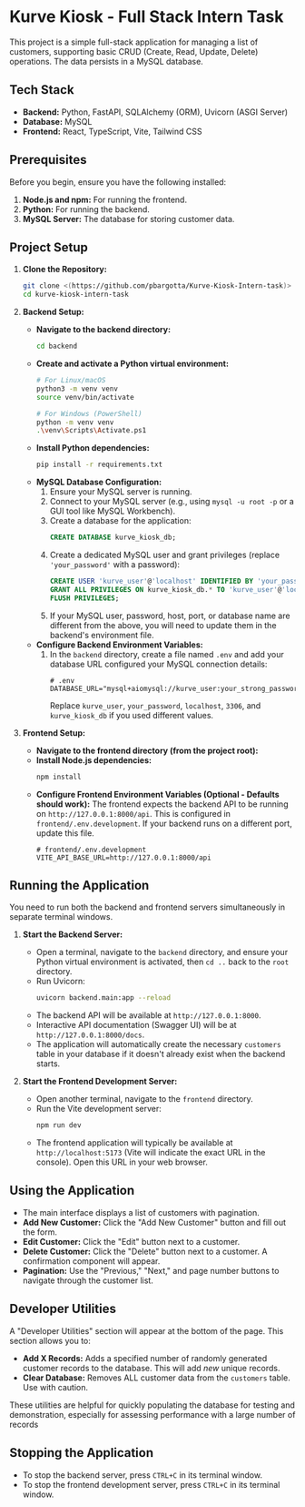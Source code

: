 # Kurve Kiosk - Full Stack Intern Task

This project is a simple full-stack application for managing a list of customers, supporting basic CRUD (Create, Read, Update, Delete) operations. The data persists in a MySQL database.

## Tech Stack

*   **Backend:** Python, FastAPI, SQLAlchemy (ORM), Uvicorn (ASGI Server)
*   **Database:** MySQL
*   **Frontend:** React, TypeScript, Vite, Tailwind CSS

## Prerequisites

Before you begin, ensure you have the following installed:

1.  **Node.js and npm:** For running the frontend.
2.  **Python:** For running the backend.
3.  **MySQL Server:** The database for storing customer data.

## Project Setup

1.  **Clone the Repository:**
    ```bash
    git clone <(https://github.com/pbargotta/Kurve-Kiosk-Intern-task)>
    cd kurve-kiosk-intern-task
    ```

2.  **Backend Setup:**

    *   **Navigate to the backend directory:**
        ```bash
        cd backend
        ```
    *   **Create and activate a Python virtual environment:**
        ```bash
        # For Linux/macOS
        python3 -m venv venv
        source venv/bin/activate

        # For Windows (PowerShell)
        python -m venv venv
        .\venv\Scripts\Activate.ps1 
        ```
    *   **Install Python dependencies:**
        ```bash
        pip install -r requirements.txt
        ```
    *   **MySQL Database Configuration:**
        1.  Ensure your MySQL server is running.
        2.  Connect to your MySQL server (e.g., using `mysql -u root -p` or a GUI tool like MySQL Workbench).
        3.  Create a database for the application:
            ```sql
            CREATE DATABASE kurve_kiosk_db;
            ```
        4.  Create a dedicated MySQL user and grant privileges (replace `'your_password'` with a password):
            ```sql
            CREATE USER 'kurve_user'@'localhost' IDENTIFIED BY 'your_password';
            GRANT ALL PRIVILEGES ON kurve_kiosk_db.* TO 'kurve_user'@'localhost';
            FLUSH PRIVILEGES;
            ```
        5.  If your MySQL user, password, host, port, or database name are different from the above, you will need to update them in the backend's environment file.
    *   **Configure Backend Environment Variables:**
        1.  In the `backend` directory, create a file named `.env` and add your database URL configured your MySQL connection details:
            ```env
            # .env
            DATABASE_URL="mysql+aiomysql://kurve_user:your_strong_password@localhost:3306/kurve_kiosk_db"
            ```
            Replace `kurve_user`, `your_password`, `localhost`, `3306`, and `kurve_kiosk_db` if you used different values.

3.  **Frontend Setup:**

    *   **Navigate to the frontend directory (from the project root):**
    *   **Install Node.js dependencies:**
        ```bash
        npm install
        ```
    *   **Configure Frontend Environment Variables (Optional - Defaults should work):**
        The frontend expects the backend API to be running on `http://127.0.0.1:8000/api`. This is configured in `frontend/.env.development`. If your backend runs on a different port, update this file.
        ```env
        # frontend/.env.development
        VITE_API_BASE_URL=http://127.0.0.1:8000/api
        ```

## Running the Application

You need to run both the backend and frontend servers simultaneously in separate terminal windows.

1.  **Start the Backend Server:**
    *   Open a terminal, navigate to the `backend` directory, and ensure your Python virtual environment is activated, then `cd ..` back to the `root` directory.
    *   Run Uvicorn:
        ```bash
        uvicorn backend.main:app --reload
        ```
    *   The backend API will be available at `http://127.0.0.1:8000`.
    *   Interactive API documentation (Swagger UI) will be at `http://127.0.0.1:8000/docs`.
    *   The application will automatically create the necessary `customers` table in your database if it doesn't already exist when the backend starts.

2.  **Start the Frontend Development Server:**
    *   Open another terminal, navigate to the `frontend` directory.
    *   Run the Vite development server:
        ```bash
        npm run dev
        ```
    *   The frontend application will typically be available at `http://localhost:5173` (Vite will indicate the exact URL in the console). Open this URL in your web browser.

## Using the Application

*   The main interface displays a list of customers with pagination.
*   **Add New Customer:** Click the "Add New Customer" button and fill out the form.
*   **Edit Customer:** Click the "Edit" button next to a customer.
*   **Delete Customer:** Click the "Delete" button next to a customer. A confirmation component will appear.
*   **Pagination:** Use the "Previous," "Next," and page number buttons to navigate through the customer list.

## Developer Utilities

A "Developer Utilities" section will appear at the bottom of the page. This section allows you to:

*   **Add X Records:** Adds a specified number of randomly generated customer records to the database. This will add *new* unique records.
*   **Clear Database:** Removes ALL customer data from the `customers` table. Use with caution.

These utilities are helpful for quickly populating the database for testing and demonstration, especially for assessing performance with a large number of records

## Stopping the Application

*   To stop the backend server, press `CTRL+C` in its terminal window.
*   To stop the frontend development server, press `CTRL+C` in its terminal window.
